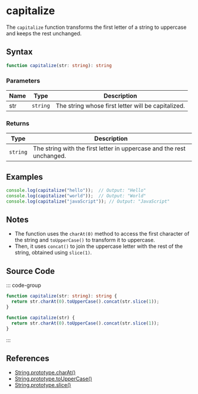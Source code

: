 # capitalize

The `capitalize` function transforms the first letter of a string to uppercase and keeps the rest unchanged.

## Syntax

```typescript
function capitalize(str: string): string
```

### Parameters

| Name  | Type     | Description                                      |
|-------|----------|--------------------------------------------------|
| str   | `string` | The string whose first letter will be capitalized. |

### Returns

| Type    | Description                                      |
|---------|--------------------------------------------------|
| `string` | The string with the first letter in uppercase and the rest unchanged. |

## Examples

```typescript
console.log(capitalize("hello"));  // Output: "Hello"
console.log(capitalize("world"));  // Output: "World"
console.log(capitalize("javaScript")); // Output: "JavaScript"
```

## Notes

- The function uses the `charAt(0)` method to access the first character of the string and `toUpperCase()` to transform it to uppercase.
- Then, it uses `concat()` to join the uppercase letter with the rest of the string, obtained using `slice(1)`.

## Source Code

::: code-group
```typescript
function capitalize(str: string): string {
  return str.charAt(0).toUpperCase().concat(str.slice(1));
}
```

```javascript
function capitalize(str) {
  return str.charAt(0).toUpperCase().concat(str.slice(1));
}
```
::: 

## References

- [String.prototype.charAt()](https://developer.mozilla.org/en-US/docs/Web/JavaScript/Reference/Global_Objects/String/charAt)
- [String.prototype.toUpperCase()](https://developer.mozilla.org/en-US/docs/Web/JavaScript/Reference/Global_Objects/String/toUpperCase)
- [String.prototype.slice()](https://developer.mozilla.org/en-US/docs/Web/JavaScript/Reference/Global_Objects/String/slice)